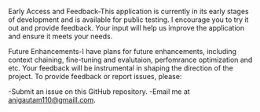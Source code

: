 Early Access and Feedback-This application is currently in its early stages of development and is available for public testing. I encourage you to try it out and provide feedback. Your input will help us improve the application and ensure it meets your needs.

Future Enhancements-I have plans for future enhancements, including context chaining, fine-tuning and evalutaion, perfomrance optimization and etc. Your feedback will be instrumental in shaping the direction of the project.
To provide feedback or report issues, please:

-Submit an issue on this GitHub repository.
-Email me at anigautam110@gmaill.com.

 
